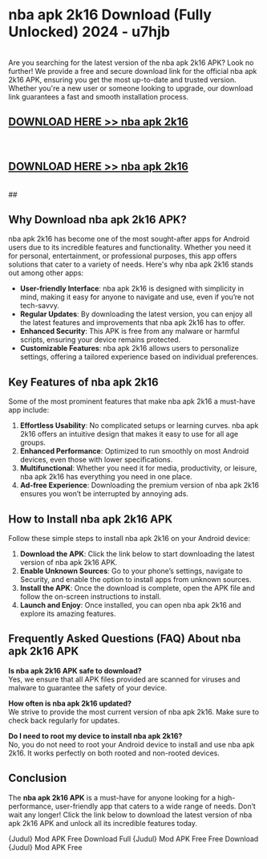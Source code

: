 # nba apk 2k16 Download (Fully Unlocked) 2024 - u7hjb <br>
<br>
Are you searching for the latest version of the nba apk 2k16 APK? Look no further! We provide a free and secure download link for the official nba apk 2k16 APK, ensuring you get the most up-to-date and trusted version. Whether you're a new user or someone looking to upgrade, our download link guarantees a fast and smooth installation process.


## [DOWNLOAD HERE >> nba apk 2k16](http://leaked.freeplayer.one?title=nba_apk_2k16&ref=23)
  <br>

## [DOWNLOAD HERE >> nba apk 2k16](http://leaked.freeplayer.one?title=nba_apk_2k16&ref=23)
  <br>
  ##



## Why Download nba apk 2k16 APK?

nba apk 2k16 has become one of the most sought-after apps for Android users due to its incredible features and functionality. Whether you need it for personal, entertainment, or professional purposes, this app offers solutions that cater to a variety of needs. Here's why nba apk 2k16 stands out among other apps:

- **User-friendly Interface**: nba apk 2k16 is designed with simplicity in mind, making it easy for anyone to navigate and use, even if you’re not tech-savvy.
- **Regular Updates**: By downloading the latest version, you can enjoy all the latest features and improvements that nba apk 2k16 has to offer.
- **Enhanced Security**: This APK is free from any malware or harmful scripts, ensuring your device remains protected.
- **Customizable Features**: nba apk 2k16 allows users to personalize settings, offering a tailored experience based on individual preferences.

## Key Features of nba apk 2k16

Some of the most prominent features that make nba apk 2k16 a must-have app include:

1. **Effortless Usability**: No complicated setups or learning curves. nba apk 2k16 offers an intuitive design that makes it easy to use for all age groups.
2. **Enhanced Performance**: Optimized to run smoothly on most Android devices, even those with lower specifications.
3. **Multifunctional**: Whether you need it for media, productivity, or leisure, nba apk 2k16 has everything you need in one place.
4. **Ad-free Experience**: Downloading the premium version of nba apk 2k16 ensures you won’t be interrupted by annoying ads.

## How to Install nba apk 2k16 APK

Follow these simple steps to install nba apk 2k16 on your Android device:

1. **Download the APK**: Click the link below to start downloading the latest version of nba apk 2k16 APK.
2. **Enable Unknown Sources**: Go to your phone’s settings, navigate to Security, and enable the option to install apps from unknown sources.
3. **Install the APK**: Once the download is complete, open the APK file and follow the on-screen instructions to install.
4. **Launch and Enjoy**: Once installed, you can open nba apk 2k16 and explore its amazing features.

## Frequently Asked Questions (FAQ) About nba apk 2k16 APK

**Is nba apk 2k16 APK safe to download?**  
Yes, we ensure that all APK files provided are scanned for viruses and malware to guarantee the safety of your device.

**How often is nba apk 2k16 updated?**  
We strive to provide the most current version of nba apk 2k16. Make sure to check back regularly for updates.

**Do I need to root my device to install nba apk 2k16?**  
No, you do not need to root your Android device to install and use nba apk 2k16. It works perfectly on both rooted and non-rooted devices.

## Conclusion

The **nba apk 2k16 APK** is a must-have for anyone looking for a high-performance, user-friendly app that caters to a wide range of needs. Don’t wait any longer! Click the link below to download the latest version of nba apk 2k16 APK and unlock all its incredible features today.

{Judul} Mod APK Free
Download Full {Judul} Mod APK Free
Free Download {Judul} Mod APK Free

